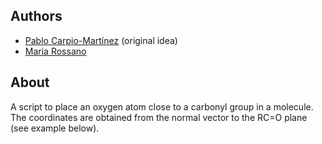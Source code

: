 ## Authors
- [Pablo Carpio-Martínez](https://github.com/pcarpiom) (original idea)
- [Maria Rossano](https://github.com/rossanot)

## About

A script to place an oxygen atom close to a carbonyl group in a molecule. 
The coordinates are obtained from the normal vector to the RC=O plane (see example below).

